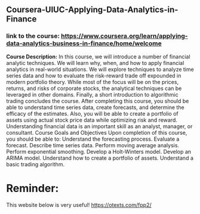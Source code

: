 ## Coursera-UIUC-Applying-Data-Analytics-in-Finance
### link to the course: https://www.coursera.org/learn/applying-data-analytics-business-in-finance/home/welcome
**Course Description:**
In this course, we will introduce a number of financial analytic techniques. We will learn why, when, and how to apply financial analytics in real-world situations. We will explore techniques to analyze time series data and how to evaluate the risk-reward trade off expounded in modern portfolio theory. While most of the focus will be on the prices, returns, and risks of corporate stocks, the analytical techniques can be leveraged in other domains. Finally, a short introduction to algorithmic trading concludes the course.  After completing this course, you should be able to understand time series data, create forecasts, and determine the efficacy of the estimates. Also, you will be able to create a portfolio of assets using actual stock price data while optimizing risk and reward. Understanding financial data is an important skill as an analyst, manager, or consultant.  Course Goals and Objectives Upon completion of this course, you should be able to:  Understand the forecasting process. Evaluate a forecast. Describe time series data. Perform moving average analysis. Perform exponential smoothing. Develop a Holt-Winters model. Develop an ARIMA model. Understand how to create a portfolio of assets. Understand a basic trading algorithm.
# Reminder:
This website below is very useful!
https://otexts.com/fpp2/
